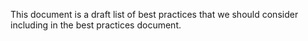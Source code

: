 This document is a draft list of best practices that we should consider including in the best practices document.
